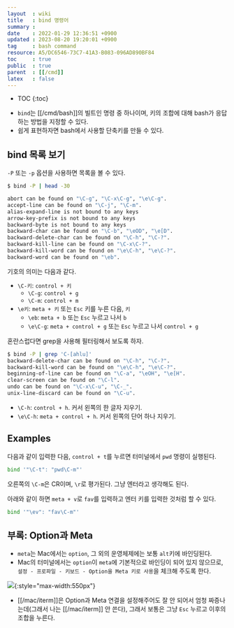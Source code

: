 ```yaml
---
layout  : wiki
title   : bind 명령어
summary : 
date    : 2022-01-29 12:36:51 +0900
updated : 2023-08-20 19:20:01 +0900
tag     : bash command
resource: A5/DC6546-73C7-41A3-B083-096AD890BF84
toc     : true
public  : true
parent  : [[/cmd]]
latex   : false
---
```

* TOC
{:toc}

- `bind`는 [[/cmd/bash]]의 빌트인 명령 중 하나이며, 키의 조합에 대해 bash가 응답하는 방법을 지정할 수 있다.
- 쉽게 표현하자면 bash에서 사용할 단축키를 만들 수 있다.

## bind 목록 보기

`-P` 또는 `-p` 옵션을 사용하면 목록을 볼 수 있다.

```sh
$ bind -P | head -30

abort can be found on "\C-g", "\C-x\C-g", "\e\C-g".
accept-line can be found on "\C-j", "\C-m".
alias-expand-line is not bound to any keys
arrow-key-prefix is not bound to any keys
backward-byte is not bound to any keys
backward-char can be found on "\C-b", "\eOD", "\e[D".
backward-delete-char can be found on "\C-h", "\C-?".
backward-kill-line can be found on "\C-x\C-?".
backward-kill-word can be found on "\e\C-h", "\e\C-?".
backward-word can be found on "\eb".
```

기호의 의미는 다음과 같다.

- `\C-키`: `control + 키`
    - `\C-g`: `control + g`
    - `\C-m`: `control + m`
- `\e키`: `meta + 키` 또는 `Esc` 키를 누른 다음, `키`
    - `\eb`: `meta + b` 또는 `Esc` 누르고 나서 `b`
    - `\e\C-g`: `meta + control + g` 또는 `Esc` 누르고 나서 `control + g`

혼란스럽다면 grep을 사용해 필터링해서 보도록 하자.

```sh
$ bind -P | grep 'C-[ahlu]'
backward-delete-char can be found on "\C-h", "\C-?".
backward-kill-word can be found on "\e\C-h", "\e\C-?".
beginning-of-line can be found on "\C-a", "\eOH", "\e[H".
clear-screen can be found on "\C-l".
undo can be found on "\C-x\C-u", "\C-_".
unix-line-discard can be found on "\C-u".
```

- `\C-h`: `control + h`. 커서 왼쪽의 한 글자 지우기.
- `\e\C-h`: `meta + control + h`. 커서 왼쪽의 단어 하나 지우기.

## Examples

다음과 같이 입력한 다음, `control + t`를 누르면 터미널에서 `pwd` 명령이 실행된다.

```sh
bind '"\C-t": "pwd\C-m"'
```

오른쪽의 `\C-m`은 CR이며, `\r`로 평가된다. 그냥 엔터라고 생각해도 된다.

아래와 같이 하면 `meta + v`로 `fav`를 입력하고 엔터 키를 입력한 것처럼 할 수 있다.

```sh
bind '"\ev": "fav\C-m"'
```


## 부록: Option과 Meta

- `meta`는 Mac에서는 `option`, 그 외의 운영체제에는 보통 `alt`키에 바인딩된다.
- Mac의 터미널에서는 `option`이 `meta`에 기본적으로 바인딩이 되어 있지 않으므로, `설정 - 프로파일 - 키보드 - Option을 Meta 키로 사용`을 체크해 주도록 한다.

![]( ./mac-terminal-meta.jpg ){:style="max-width:550px"}

- [[/mac/iterm]]은 Option과 Meta 연결을 설정해주어도 잘 안 되어서 엄청 짜증나는데(그래서 나는 [[/mac/iterm]] 안 쓴다), 그래서 보통은 그냥 `Esc` 누르고 이후의 조합을 누른다.

